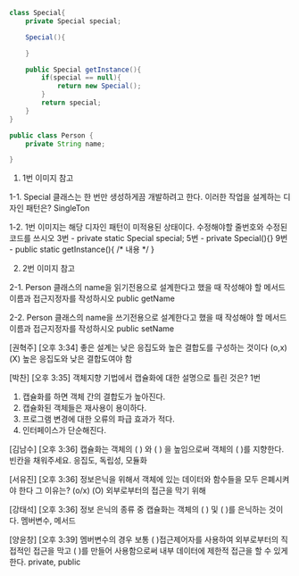 ```java
class Special{
    private Special special;

    Special(){

    }

    public Special getInstance(){
        if(special == null){
            return new Special();
        }
        return special;
    }
}
```

```java
public class Person {
    private String name;

}
```

1. 1번 이미지 참고

1-1. Special 클래스는 한 번만 생성하게끔 개발하려고 한다. 이러한 작업을 설계하는 디자인 패턴은?
SingleTon

1-2. 1번 이미지는 해당 디자인 패턴이 미적용된 상태이다. 수정해야할 줄번호와 수정된 코드를 쓰시오
3번 - private static Special special;
5번 - private Special(){}
9번 - public static getInstance(){ /* 내용 */ }

2. 2번 이미지 참고

2-1. Person 클래스의 name을 읽기전용으로 설계한다고 했을 때 작성해야 할 메서드 이름과 접근지정자를 작성하시오
public getName

2-2. Person 클래스의 name을 쓰기전용으로 설계한다고 했을 때 작성해야 할 메서드 이름과 접근지정자를 작성하시오
public setName

[권혁주] [오후 3:34] 좋은 설계는 낮은 응집도와 높은 결합도를 구성하는 것이다 (o,x)
(X) 높은 응집도와 낮은 결합도여야 함

[박찬] [오후 3:35] 객체지향 기법에서 캡슐화에 대한 설명으로 틀린 것은?
1번
1) 캡슐화를 하면 객체 간의 결합도가 높아진다.
2) 캡슐화된 객체들은 재사용이 용이하다.
3) 프로그램 변경에 대한 오류의 파급 효과가 적다.
4) 인터페이스가 단순해진다.

[김남수] [오후 3:36] 캡슐화는 객체의 ( ) 와 ( ) 을 높임으로써 객체의 ( )를 지향한다. 빈칸을 채워주세요.
응집도, 독립성, 모듈화

[서유진] [오후 3:36] 정보은닉을 위해서 객체에 있는 데이터와 함수들을 모두 은폐시켜야 한다 그 이유는? (o/x)
(O) 외부로부터의 접근을 막기 위해

[강태석] [오후 3:36] 정보 은닉의 종류 중 캡슐화는 객체의 ( ) 및 ( )를 은닉하는 것이다.
멤버변수, 메서드

[양윤창] [오후 3:39] 멤버변수의 경우 보통 ( )접근제어자를 사용하여 외부로부터의 직접적인 접근을 막고 ( )를 만들어 사용함으로써 내부 데이터에 제한적 접근을 할 수 있게 한다.
private, public